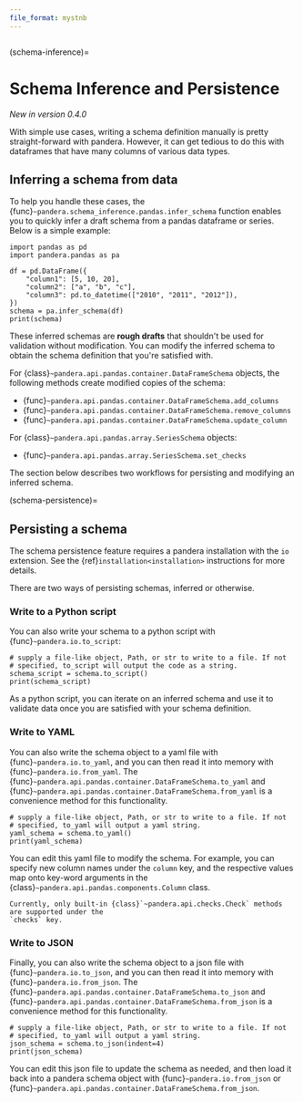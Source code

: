 ```yaml
---
file_format: mystnb
---
```


```{currentmodule} pandera
```

(schema-inference)=

# Schema Inference and Persistence

*New in version 0.4.0*

With simple use cases, writing a schema definition manually is pretty
straight-forward with pandera. However, it can get tedious to do this with
dataframes that have many columns of various data types.

## Inferring a schema from data

To help you handle these cases, the {func}`~pandera.schema_inference.pandas.infer_schema` function enables
you to quickly infer a draft schema from a pandas dataframe or series. Below
is a simple example:

```{code-cell} python
import pandas as pd
import pandera.pandas as pa

df = pd.DataFrame({
    "column1": [5, 10, 20],
    "column2": ["a", "b", "c"],
    "column3": pd.to_datetime(["2010", "2011", "2012"]),
})
schema = pa.infer_schema(df)
print(schema)
```

These inferred schemas are **rough drafts** that shouldn't be used for
validation without modification. You can modify the inferred schema to
obtain the schema definition that you're satisfied with.

For {class}`~pandera.api.pandas.container.DataFrameSchema` objects, the following methods create
modified copies of the schema:

- {func}`~pandera.api.pandas.container.DataFrameSchema.add_columns`
- {func}`~pandera.api.pandas.container.DataFrameSchema.remove_columns`
- {func}`~pandera.api.pandas.container.DataFrameSchema.update_column`

For {class}`~pandera.api.pandas.array.SeriesSchema` objects:

- {func}`~pandera.api.pandas.array.SeriesSchema.set_checks`

The section below describes two workflows for persisting and modifying an
inferred schema.

(schema-persistence)=

## Persisting a schema

The schema persistence feature requires a pandera installation with the `io`
extension. See the {ref}`installation<installation>` instructions for more
details.

There are two ways of persisting schemas, inferred or otherwise.

### Write to a Python script

You can also write your schema to a python script with {func}`~pandera.io.to_script`:

```{code-cell} python
# supply a file-like object, Path, or str to write to a file. If not
# specified, to_script will output the code as a string.
schema_script = schema.to_script()
print(schema_script)
```

As a python script, you can iterate on an inferred schema and use it to
validate data once you are satisfied with your schema definition.

### Write to YAML

You can also write the schema object to a yaml file with {func}`~pandera.io.to_yaml`,
and you can then read it into memory with {func}`~pandera.io.from_yaml`. The
{func}`~pandera.api.pandas.container.DataFrameSchema.to_yaml` and {func}`~pandera.api.pandas.container.DataFrameSchema.from_yaml`
is a convenience method for this functionality.

```{code-cell} python
# supply a file-like object, Path, or str to write to a file. If not
# specified, to_yaml will output a yaml string.
yaml_schema = schema.to_yaml()
print(yaml_schema)
```

You can edit this yaml file to modify the schema. For example, you can specify
new column names under the `column` key, and the respective values map onto
key-word arguments in the {class}`~pandera.api.pandas.components.Column` class.

```{note}
Currently, only built-in {class}`~pandera.api.checks.Check` methods are supported under the
`checks` key.
```

### Write to JSON

Finally, you can also write the schema object to a json file with {func}`~pandera.io.to_json`,
and you can then read it into memory with {func}`~pandera.io.from_json`. The
{func}`~pandera.api.pandas.container.DataFrameSchema.to_json` and {func}`~pandera.api.pandas.container.DataFrameSchema.from_json`
is a convenience method for this functionality.

```{code-cell} python
# supply a file-like object, Path, or str to write to a file. If not
# specified, to_yaml will output a yaml string.
json_schema = schema.to_json(indent=4)
print(json_schema)
```

You can edit this json file to update the schema as needed, and then load
it back into a pandera schema object with {func}`~pandera.io.from_json` or
{func}`~pandera.api.pandas.container.DataFrameSchema.from_json`.
